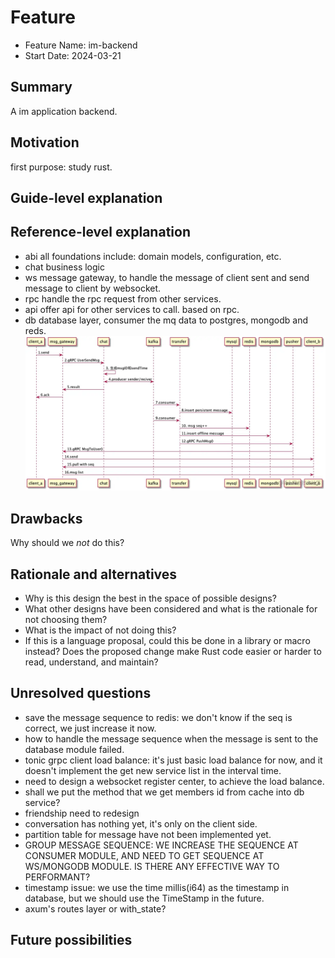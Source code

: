 # Feature

- Feature Name: im-backend
- Start Date: 2024-03-21

## Summary

A im application backend.

## Motivation

first purpose: study rust.

## Guide-level explanation

## Reference-level explanation

- abi
  all foundations include: domain models, configuration, etc.
- chat
  business logic
- ws
  message gateway, to handle the message of client sent and send message to client by websocket.
- rpc
  handle the rpc request from other services.
- api
  offer api for other services to call. based on rpc.
- db
  database layer, consumer the mq data to postgres, mongodb and reds.
  ![core flow](images/时序图.awebp)

## Drawbacks

Why should we *not* do this?

## Rationale and alternatives

- Why is this design the best in the space of possible designs?
- What other designs have been considered and what is the rationale for not choosing them?
- What is the impact of not doing this?
- If this is a language proposal, could this be done in a library or macro instead? Does the proposed change make Rust
  code easier or harder to read, understand, and maintain?

## Unresolved questions

- save the message sequence to redis: we don't know if the seq is correct, we just increase it now.
- how to handle the message sequence when the message is sent to the database module failed.
- tonic grpc client load balance: it's just basic load balance for now, and it doesn't implement the get new service
  list in the interval time.
- need to design a websocket register center, to achieve the load balance.
- shall we put the method that we get members id from cache into db service?
- friendship need to redesign
- conversation has nothing yet, it's only on the client side.
- partition table for message have not been implemented yet.
- GROUP MESSAGE SEQUENCE: WE INCREASE THE SEQUENCE AT CONSUMER MODULE, AND NEED TO GET SEQUENCE AT WS/MONGODB MODULE. IS
  THERE ANY EFFECTIVE WAY TO PERFORMANT?
- timestamp issue: we use the time millis(i64) as the timestamp in database, but we should use the TimeStamp in the
  future.
- axum's routes layer or with_state?

## Future possibilities
